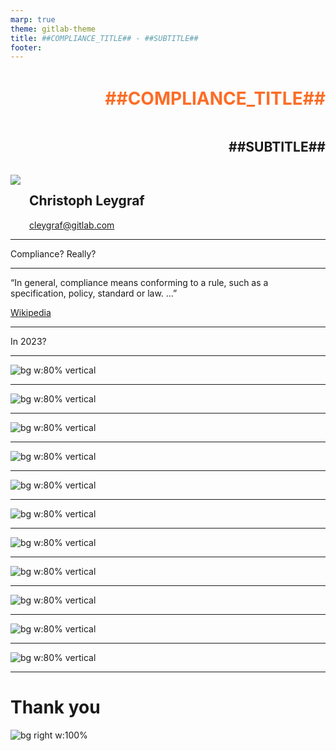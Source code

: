 ```yaml
---
marp: true
theme: gitlab-theme
title: ##COMPLIANCE_TITLE## - ##SUBTITLE##
footer: 
---
```


<div style="display:flex; flex-direction:column;">
    <h1 style="margin-top:1em;text-align:right;color:#fc6d27">
      ##COMPLIANCE_TITLE##
    </h1>
    <h2 style="margin-bottom:1.5em;text-align:right;">
      ##SUBTITLE##
    </h2>
    <div style="display:flex; flex-direction:row;">
        <div style="display:flex; flex-direction:row">
            <div>
                <img class="avatar" src="./assets/avatar-chris.jpeg">
            </div>
            <div style="display:flex; flex-direction:column; justify-content:center; margin-left:1em">
                <h2>
                    Christoph Leygraf
                </h2>
                <a href= "mailto:cleygraf@gitlab.com">cleygraf@gitlab.com</a>
            </div>
        </div>
        <div style="display:flex; flex-direction:row; margin-left:2em">
        </div>
    </div>
</div>

<!-- footer: "" -->
---

<div class="white-center"><p>Compliance? Really?</p></div>

---
<!-- header: "Compliance?" -->

“In general, compliance means conforming to a rule, such as a specification, policy, standard or law. …”

[Wikipedia](https://en.wikipedia.org/wiki/Regulatory_compliance)

<!-- footer: ![w:36 h:36](./assets/gitlab-logo.svg) -->
---
<!-- header: "Really?" -->

<div class="white-center"><p>In 2023?</p></div>

<!-- footer: ![w:36 h:36](./assets/gitlab-logo.svg) -->
---
<!-- header:  "Really?" -->

![bg w:80% vertical](./assets/compliance/hacks.png)

<!-- footer: ![w:36 h:36](./assets/gitlab-logo.svg) -->
---
<!-- header:  "Really?" -->

![bg w:80% vertical](./assets/compliance/microsoft.png)

<!-- footer: ![w:36 h:36](./assets/gitlab-logo.svg) -->
---
<!-- header:  "Why is compliance so hard to achieve" -->

![bg w:80% vertical](./assets/compliance/challenges.png)

<!-- footer: ![w:36 h:36](./assets/gitlab-logo.svg) -->
---
<!-- header:  "A platform approach can cut through the complexity" -->

![bg w:80% vertical](./assets/compliance/platform.png)

<!-- footer: ![w:36 h:36](./assets/gitlab-logo.svg) -->
---
<!-- header:  "" -->

![bg w:80% vertical](./assets/compliance/fiveareas.png)

<!-- footer: ![w:36 h:36](./assets/gitlab-logo.svg) -->
---
<!-- header:  "Security Scanning" -->

![bg w:80% vertical](./assets/compliance/securityscan.png)

<!-- footer: ![w:36 h:36](./assets/gitlab-logo.svg) -->
---
<!-- header:  "Policy Management" -->

![bg w:80% vertical](./assets/compliance/policymgmt.png)

<!-- footer: ![w:36 h:36](./assets/gitlab-logo.svg) -->
---
<!-- header:  "Workflow Automation" -->

![bg w:80% vertical](./assets/compliance/automation.png)

<!-- footer: ![w:36 h:36](./assets/gitlab-logo.svg) -->
---
<!-- header:  "Audit Management" -->

![bg w:80% vertical](./assets/compliance/auditmgmt.png)

<!-- footer: ![w:36 h:36](./assets/gitlab-logo.svg) -->
---
<!-- header:  "Vulnerability and Dependency Management" -->

![bg w:80% vertical](./assets/compliance/vulnerabilitymgmt.png)

<!-- footer: ![w:36 h:36](./assets/gitlab-logo.svg) -->
---
<!-- header:  "" -->

![bg w:80% vertical](./assets/compliance/singleplatform.png)

<!-- footer: "" -->
---
<!-- header:  "" -->
<style scoped>
section {
  line-height: 1.5em;
}
</style>

# Thank you

![bg right w:100%](./assets/thankyou.png)
<!-- footer: "" -->
